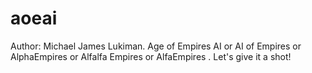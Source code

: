 # aoeai
Author: Michael James Lukiman. Age of Empires AI or AI of Empires or AlphaEmpires or Alfalfa Empires or AlfaEmpires . Let's give it a shot! 
